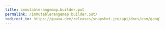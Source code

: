 ```yaml
---
title: immutablerangemap.builder.put
permalink: /immutablerangemap.builder.put/
redirect_to: https://guava.dev/releases/snapshot-jre/api/docs/com/google/common/collect/ImmutableRangeMap.Builder.html#put-com.google.common.collect.Range-V-
---
```

